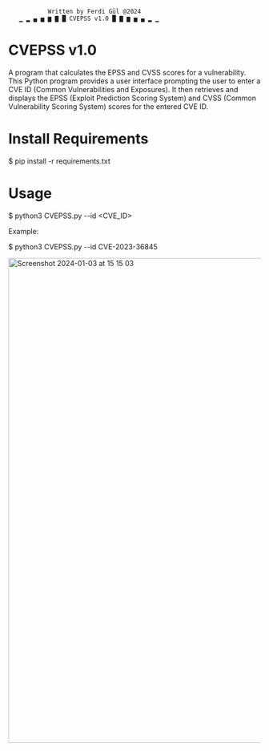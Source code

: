                Written by Ferdi Gül @2024
       ▁ ▂ ▄ ▅ ▆ ▇ █ CVEPSS v1.0 █ ▇ ▆ ▅ ▄ ▂ ▁
       
# CVEPSS v1.0
A program that calculates the EPSS and CVSS scores for a vulnerability. This Python program provides a user interface prompting the user to enter a CVE ID (Common Vulnerabilities and Exposures). It then retrieves and displays the EPSS (Exploit Prediction Scoring System) and CVSS (Common Vulnerability Scoring System) scores for the entered CVE ID.

# Install Requirements
$ pip install -r requirements.txt

# Usage
$ python3 CVEPSS.py --id <CVE_ID>

Example:

$ python3 CVEPSS.py --id CVE-2023-36845

<img width="968" alt="Screenshot 2024-01-03 at 15 15 03" src="https://github.com/FerdiGul/CVEPSS/assets/17753652/f3e606dd-3cdd-46b5-bca9-912b5e4f670d">
